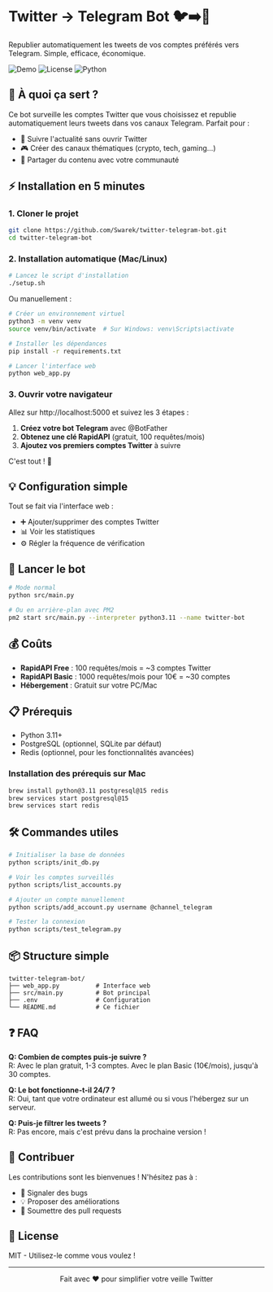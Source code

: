 # Twitter → Telegram Bot 🐦➡️💬

Republier automatiquement les tweets de vos comptes préférés vers Telegram. Simple, efficace, économique.

![Demo](https://img.shields.io/badge/Demo-Live-green)
![License](https://img.shields.io/badge/license-MIT-blue.svg)
![Python](https://img.shields.io/badge/python-3.11+-blue.svg)

## 🎯 À quoi ça sert ?

Ce bot surveille les comptes Twitter que vous choisissez et republie automatiquement leurs tweets dans vos canaux Telegram. Parfait pour :
- 📰 Suivre l'actualité sans ouvrir Twitter
- 🎮 Créer des canaux thématiques (crypto, tech, gaming...)
- 👥 Partager du contenu avec votre communauté

## ⚡ Installation en 5 minutes

### 1. Cloner le projet
```bash
git clone https://github.com/Swarek/twitter-telegram-bot.git
cd twitter-telegram-bot
```

### 2. Installation automatique (Mac/Linux)
```bash
# Lancez le script d'installation
./setup.sh
```

Ou manuellement :
```bash
# Créer un environnement virtuel
python3 -m venv venv
source venv/bin/activate  # Sur Windows: venv\Scripts\activate

# Installer les dépendances
pip install -r requirements.txt

# Lancer l'interface web
python web_app.py
```

### 3. Ouvrir votre navigateur
Allez sur http://localhost:5000 et suivez les 3 étapes :
1. **Créez votre bot Telegram** avec @BotFather
2. **Obtenez une clé RapidAPI** (gratuit, 100 requêtes/mois)
3. **Ajoutez vos premiers comptes Twitter** à suivre

C'est tout ! 🎉

## 💡 Configuration simple

Tout se fait via l'interface web :
- ➕ Ajouter/supprimer des comptes Twitter
- 📊 Voir les statistiques
- ⚙️ Régler la fréquence de vérification

## 🚀 Lancer le bot

```bash
# Mode normal
python src/main.py

# Ou en arrière-plan avec PM2
pm2 start src/main.py --interpreter python3.11 --name twitter-bot
```

## 💰 Coûts

- **RapidAPI Free** : 100 requêtes/mois = ~3 comptes Twitter
- **RapidAPI Basic** : 1000 requêtes/mois pour 10€ = ~30 comptes
- **Hébergement** : Gratuit sur votre PC/Mac

## 📋 Prérequis

- Python 3.11+
- PostgreSQL (optionnel, SQLite par défaut)
- Redis (optionnel, pour les fonctionnalités avancées)

### Installation des prérequis sur Mac
```bash
brew install python@3.11 postgresql@15 redis
brew services start postgresql@15
brew services start redis
```

## 🛠️ Commandes utiles

```bash
# Initialiser la base de données
python scripts/init_db.py

# Voir les comptes surveillés
python scripts/list_accounts.py

# Ajouter un compte manuellement
python scripts/add_account.py username @channel_telegram

# Tester la connexion
python scripts/test_telegram.py
```

## 📦 Structure simple

```
twitter-telegram-bot/
├── web_app.py          # Interface web
├── src/main.py         # Bot principal
├── .env                # Configuration
└── README.md           # Ce fichier
```

## ❓ FAQ

**Q: Combien de comptes puis-je suivre ?**  
R: Avec le plan gratuit, 1-3 comptes. Avec le plan Basic (10€/mois), jusqu'à 30 comptes.

**Q: Le bot fonctionne-t-il 24/7 ?**  
R: Oui, tant que votre ordinateur est allumé ou si vous l'hébergez sur un serveur.

**Q: Puis-je filtrer les tweets ?**  
R: Pas encore, mais c'est prévu dans la prochaine version !

## 🤝 Contribuer

Les contributions sont les bienvenues ! N'hésitez pas à :
- 🐛 Signaler des bugs
- 💡 Proposer des améliorations
- 🔧 Soumettre des pull requests

## 📄 License

MIT - Utilisez-le comme vous voulez !

---

<p align="center">
  Fait avec ❤️ pour simplifier votre veille Twitter
</p>
